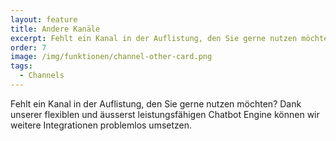 ```yaml
---
layout: feature
title: Andere Kanäle
excerpt: Fehlt ein Kanal in der Auflistung, den Sie gerne nutzen möchten? Dank unserer flexiblen und äusserst leistungsfähigen Chatbot Engine können wir weitere Integrationen problemlos umsetzen.
order: 7
image: /img/funktionen/channel-other-card.png
tags:
  - Channels
---
```


Fehlt ein Kanal in der Auflistung, den Sie gerne nutzen möchten? Dank unserer flexiblen und äusserst leistungsfähigen Chatbot Engine können wir weitere Integrationen problemlos umsetzen.
